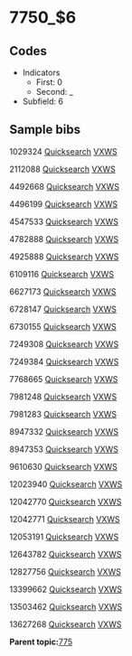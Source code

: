 # 7750\_$6

## Codes

-   Indicators
    -   First: 0
    -   Second: \_
-   Subfield: 6

## Sample bibs

1029324 [Quicksearch](https://search.library.yale.edu/catalog/1029324) [VXWS](http://prodorbis.library.yale.edu:7014/vxws/GetHoldingsService?bibId=1029324)

2112088 [Quicksearch](https://search.library.yale.edu/catalog/2112088) [VXWS](http://prodorbis.library.yale.edu:7014/vxws/GetHoldingsService?bibId=2112088)

4492668 [Quicksearch](https://search.library.yale.edu/catalog/4492668) [VXWS](http://prodorbis.library.yale.edu:7014/vxws/GetHoldingsService?bibId=4492668)

4496199 [Quicksearch](https://search.library.yale.edu/catalog/4496199) [VXWS](http://prodorbis.library.yale.edu:7014/vxws/GetHoldingsService?bibId=4496199)

4547533 [Quicksearch](https://search.library.yale.edu/catalog/4547533) [VXWS](http://prodorbis.library.yale.edu:7014/vxws/GetHoldingsService?bibId=4547533)

4782888 [Quicksearch](https://search.library.yale.edu/catalog/4782888) [VXWS](http://prodorbis.library.yale.edu:7014/vxws/GetHoldingsService?bibId=4782888)

4925888 [Quicksearch](https://search.library.yale.edu/catalog/4925888) [VXWS](http://prodorbis.library.yale.edu:7014/vxws/GetHoldingsService?bibId=4925888)

6109116 [Quicksearch](https://search.library.yale.edu/catalog/6109116) [VXWS](http://prodorbis.library.yale.edu:7014/vxws/GetHoldingsService?bibId=6109116)

6627173 [Quicksearch](https://search.library.yale.edu/catalog/6627173) [VXWS](http://prodorbis.library.yale.edu:7014/vxws/GetHoldingsService?bibId=6627173)

6728147 [Quicksearch](https://search.library.yale.edu/catalog/6728147) [VXWS](http://prodorbis.library.yale.edu:7014/vxws/GetHoldingsService?bibId=6728147)

6730155 [Quicksearch](https://search.library.yale.edu/catalog/6730155) [VXWS](http://prodorbis.library.yale.edu:7014/vxws/GetHoldingsService?bibId=6730155)

7249308 [Quicksearch](https://search.library.yale.edu/catalog/7249308) [VXWS](http://prodorbis.library.yale.edu:7014/vxws/GetHoldingsService?bibId=7249308)

7249384 [Quicksearch](https://search.library.yale.edu/catalog/7249384) [VXWS](http://prodorbis.library.yale.edu:7014/vxws/GetHoldingsService?bibId=7249384)

7768665 [Quicksearch](https://search.library.yale.edu/catalog/7768665) [VXWS](http://prodorbis.library.yale.edu:7014/vxws/GetHoldingsService?bibId=7768665)

7981248 [Quicksearch](https://search.library.yale.edu/catalog/7981248) [VXWS](http://prodorbis.library.yale.edu:7014/vxws/GetHoldingsService?bibId=7981248)

7981283 [Quicksearch](https://search.library.yale.edu/catalog/7981283) [VXWS](http://prodorbis.library.yale.edu:7014/vxws/GetHoldingsService?bibId=7981283)

8947332 [Quicksearch](https://search.library.yale.edu/catalog/8947332) [VXWS](http://prodorbis.library.yale.edu:7014/vxws/GetHoldingsService?bibId=8947332)

8947353 [Quicksearch](https://search.library.yale.edu/catalog/8947353) [VXWS](http://prodorbis.library.yale.edu:7014/vxws/GetHoldingsService?bibId=8947353)

9610630 [Quicksearch](https://search.library.yale.edu/catalog/9610630) [VXWS](http://prodorbis.library.yale.edu:7014/vxws/GetHoldingsService?bibId=9610630)

12023940 [Quicksearch](https://search.library.yale.edu/catalog/12023940) [VXWS](http://prodorbis.library.yale.edu:7014/vxws/GetHoldingsService?bibId=12023940)

12042770 [Quicksearch](https://search.library.yale.edu/catalog/12042770) [VXWS](http://prodorbis.library.yale.edu:7014/vxws/GetHoldingsService?bibId=12042770)

12042771 [Quicksearch](https://search.library.yale.edu/catalog/12042771) [VXWS](http://prodorbis.library.yale.edu:7014/vxws/GetHoldingsService?bibId=12042771)

12053191 [Quicksearch](https://search.library.yale.edu/catalog/12053191) [VXWS](http://prodorbis.library.yale.edu:7014/vxws/GetHoldingsService?bibId=12053191)

12643782 [Quicksearch](https://search.library.yale.edu/catalog/12643782) [VXWS](http://prodorbis.library.yale.edu:7014/vxws/GetHoldingsService?bibId=12643782)

12827756 [Quicksearch](https://search.library.yale.edu/catalog/12827756) [VXWS](http://prodorbis.library.yale.edu:7014/vxws/GetHoldingsService?bibId=12827756)

13399662 [Quicksearch](https://search.library.yale.edu/catalog/13399662) [VXWS](http://prodorbis.library.yale.edu:7014/vxws/GetHoldingsService?bibId=13399662)

13503462 [Quicksearch](https://search.library.yale.edu/catalog/13503462) [VXWS](http://prodorbis.library.yale.edu:7014/vxws/GetHoldingsService?bibId=13503462)

13627268 [Quicksearch](https://search.library.yale.edu/catalog/13627268) [VXWS](http://prodorbis.library.yale.edu:7014/vxws/GetHoldingsService?bibId=13627268)

**Parent topic:**[775](../../tags/775/775.md)

